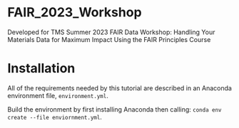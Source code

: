 # FAIR_2023_Workshop

Developed for TMS Summer 2023 FAIR Data Workshop: Handling Your Materials Data for Maximum Impact Using the FAIR Principles Course

# Installation

All of the requirements needed by this tutorial are described in an Anaconda environment file, `environment.yml`.

Build the environment by first installing Anaconda then calling: `conda env create --file enviornment.yml`.
